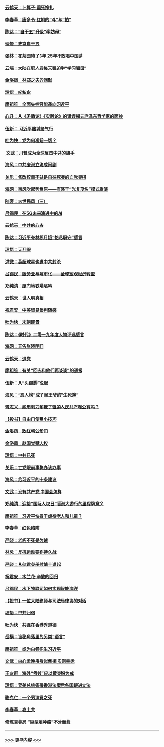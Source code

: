 #### [云鹤天：卜算子‧垂死挣扎](../pages/nsc993/n11739956.md?t=12241001) 
#### [李春草：唐多令‧红朝的“斗”与“拍”](../pages/nsc993/n11739830.md?t=12241001) 
#### [陈达：“自干五”升级“牵妨母”](../pages/nsc993/n11739724.md?t=12241001) 
#### [理悟：悲哀自干五](../pages/nsc993/n11739547.md?t=12241001) 
#### [张林：在茶园待了3年 25年不敢喝中国茶](../pages/nsc993/n11739240.md?t=12241001) 
#### [云端：大陆在职人员每天强迫学“学习强国”](../pages/nsc993/n11738735.md?t=12241001) 
#### [金浴凤：林郑之夫的渊默](../pages/nsc993/n11737735.md?t=12241001) 
#### [理悟：叹私企](../pages/nsc993/n11737715.md?t=12241001) 
#### [廖祖笙：全面失控可能袭向习近平](../pages/nsc993/n11737704.md?t=12241001) 
#### [心升：从《矛盾论》《实践论》的谬误揭去毛泽东哲学家的面纱](../pages/nsc993/n11736962.md?t=12241001) 
#### [伍新： 习近平赌城赌气行](../pages/nsc993/n11736929.md?t=12241001) 
#### [吐为快：党为何凌蹈一切？](../pages/nsc993/n11736915.md?t=12241001) 
#### [ 文武：川普成为全球反击中共的旗手](../pages/nsc993/n11736882.md?t=12241001) 
#### [海风：中共废港立澳成闹剧](../pages/nsc993/n11735857.md?t=12241001) 
#### [关乐：修改校章不过是自往死凑的亡党臭棋](../pages/nsc993/n11735097.md?t=12241001) 
#### [海网：南风吹起势燎原——有感于“光复茂名”模式重演](../pages/nsc993/n11732308.md?t=12241001) 
#### [陆客：末世民风（三）](../pages/nsc993/n11732211.md?t=12241001) 
#### [吕锡民：在5G未来演进中的AI](../pages/nsc993/n11730010.md?t=12241001) 
#### [云鹤天：中共的心态](../pages/nsc993/n11729906.md?t=12241001) 
#### [陈达：习近平夸林郑月娥“恪尽职守”感言](../pages/nsc993/n11729881.md?t=12241001) 
#### [理悟：天开眼](../pages/nsc993/n11729699.md?t=12241001) 
#### [洪微：英超球星也遭中共封杀](../pages/nsc993/n11727243.md?t=12241001) 
#### [吕锡民：服务业与城市化——全球宏观经济转型](../pages/nsc993/n11725845.md?t=12241001) 
#### [郑纯清：厦门地铁塌陷吟](../pages/nsc993/n11725813.md?t=12241001) 
#### [云鹤天：世人明真相](../pages/nsc993/n11725621.md?t=12241001) 
#### [祝君安：中美贸易谈判随感](../pages/nsc993/n11725609.md?t=12241001) 
#### [吐为快：末朝即景](../pages/nsc993/n11723365.md?t=12241001) 
#### [陈达：《时代》二零一九年度人物评选感言](../pages/nsc993/n11723337.md?t=12241001) 
#### [海网：正告张晓明们](../pages/nsc993/n11723228.md?t=12241001) 
#### [云鹤天：退党](../pages/nsc993/n11723056.md?t=12241001) 
#### [廖祖笙：有关“回去和他们再谈谈”的通报](../pages/nsc993/n11722442.md?t=12241001) 
#### [伍新：从“头踢脚”说起](../pages/nsc993/n11722429.md?t=12241001) 
#### [海风：“恶人榜”成了阎王爷的“生死簿”](../pages/nsc993/n11722272.md?t=12241001) 
#### [胥志义：能用剌刀和鞭子强迫人民共产和公有吗？](../pages/nsc993/n11720569.md?t=12241001) 
#### [【投书】自由门使用小技巧](../pages/nsc993/n11720180.md?t=12241001) 
#### [金浴凤：致红朝公知们](../pages/nsc993/n11720563.md?t=12241001) 
#### [金浴凤：赵国党赋人权](../pages/nsc993/n11720533.md?t=12241001) 
#### [理悟：中共已死](../pages/nsc993/n11720233.md?t=12241001) 
#### [关乐：亡党眼前事快办该办事](../pages/nsc993/n11719160.md?t=12241001) 
#### [海风：给习近平的十条建议](../pages/nsc993/n11717616.md?t=12241001) 
#### [文武：没有共产党 中国会怎样](../pages/nsc993/n11717584.md?t=12241001) 
#### [郑纯清：迎接“国际人权日”香港大游行的里程牌意义](../pages/nsc993/n11717417.md?t=12241001) 
#### [廖祖笙：习近平快意于虐待老人和儿童？](../pages/nsc993/n11715313.md?t=12241001) 
#### [李春草：红色陷阱](../pages/nsc993/n11715029.md?t=12241001) 
#### [严晓：老朽不死是为贼](../pages/nsc993/n11712910.md?t=12241001) 
#### [林忌：反抗运动要作持久战](../pages/nsc993/n11712623.md?t=12241001) 
#### [严晓：从何君尧册封博士说起](../pages/nsc993/n11712465.md?t=12241001) 
#### [祝君安：木兰花·辛酸的回归](../pages/nsc993/n11712381.md?t=12241001) 
#### [吕锡民：水下物联网如何实现智能海洋](../pages/nsc993/n11711158.md?t=12241001) 
#### [【投书】一位大陆律师与司法局律协的对话](../pages/nsc993/n11709675.md?t=12241001) 
#### [理悟：中共归宿](../pages/nsc993/n11710059.md?t=12241001) 
#### [吐为快：共匪在香港秀道德](../pages/nsc993/n11709979.md?t=12241001) 
#### [岳横：诡秘角落里的另类“语言”](../pages/nsc993/n11709792.md?t=12241001) 
#### [廖祖笙：或为白卷先生习近平](../pages/nsc993/n11708330.md?t=12241001) 
#### [文武：向心孟晚舟看似倒楣 实则幸运](../pages/nsc993/n11708236.md?t=12241001) 
#### [王友群：海外“侨领”应以黄克锵为戒](../pages/nsc993/n11706176.md?t=12241001) 
#### [理悟：贺美总统签署香港法案后各国跟进立法](../pages/nsc993/n11706853.md?t=12241001) 
#### [骆克仁：一个男演员之死](../pages/nsc993/n11706677.md?t=12241001) 
#### [李春草：哀土共](../pages/nsc993/n11706255.md?t=12241001) 
#### [修炼真善忍 “巨型脑肿瘤”不治而愈](../pages/nsc993/n11705340.md?t=12241001) 

----
#### [ >>> 更早内容 <<< ](../indexes/nsc993-earlier.md)
